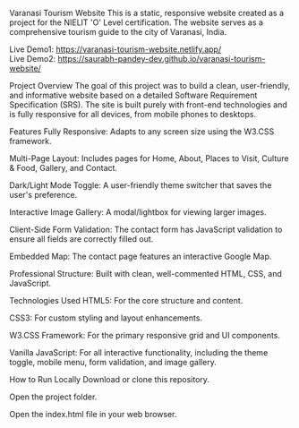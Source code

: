 Varanasi Tourism Website
This is a static, responsive website created as a project for the NIELIT 'O' Level certification. The website serves as a comprehensive tourism guide to the city of Varanasi, India.

Live Demo1: https://varanasi-tourism-website.netlify.app/ <br>
Live Demo2: https://saurabh-pandey-dev.github.io/varanasi-tourism-website/

Project Overview
The goal of this project was to build a clean, user-friendly, and informative website based on a detailed Software Requirement Specification (SRS). The site is built purely with front-end technologies and is fully responsive for all devices, from mobile phones to desktops.

Features
Fully Responsive: Adapts to any screen size using the W3.CSS framework.

Multi-Page Layout: Includes pages for Home, About, Places to Visit, Culture & Food, Gallery, and Contact.

Dark/Light Mode Toggle: A user-friendly theme switcher that saves the user's preference.

Interactive Image Gallery: A modal/lightbox for viewing larger images.

Client-Side Form Validation: The contact form has JavaScript validation to ensure all fields are correctly filled out.

Embedded Map: The contact page features an interactive Google Map.

Professional Structure: Built with clean, well-commented HTML, CSS, and JavaScript.

Technologies Used
HTML5: For the core structure and content.

CSS3: For custom styling and layout enhancements.

W3.CSS Framework: For the primary responsive grid and UI components.

Vanilla JavaScript: For all interactive functionality, including the theme toggle, mobile menu, form validation, and image gallery.

How to Run Locally
Download or clone this repository.

Open the project folder.


Open the index.html file in your web browser.

